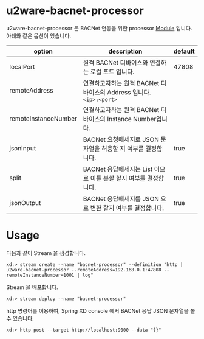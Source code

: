 # u2ware-bacnet-processor

u2ware-bacnet-processor 은 BACNet 연동을 위한 processor [Module](http://docs.spring.io/spring-xd/docs/1.2.1.RELEASE/reference/html/#modules) 입니다. 아래와 같은 옵션이 있습니다.

|option|description|default|
|---|---|---|
|localPort|원격 BACNet 디바이스와 연결하는 로컬 포트 입니다.|47808|
|remoteAddress|연결하고자하는 원격 BACNet 디바이스의 Address 입니다. ```<ip>:<port>```| |
|remoteInstanceNumber|연결하고자하는 원격 BACNet 디바이스의 Instance Number입니다.| |
|jsonInput|BACNet 요청메세지로 JSON 문자열을 허용할 지  여부를 결정합니다.|true|
|split|BACNet 응답메세지는 List 이므로 이를 분할 할지 여부를 결정합니다.|true|
|jsonOutput|BACNet 응답메세지를 JSON 으로 변환 할지 여부를 결정합니다.|true|

# Usage

다음과 같이 Stream 을 생성합니다.
```
xd:> stream create --name "bacnet-processor" --definition "http | u2ware-bacnet-processor --remoteAddress=192.168.0.1:47808 --remoteInstanceNumber=1001 | log"
```

Stream 을 배포합니다.
```
xd:> stream deploy --name "bacnet-processor"
```

http 명령어를 이용하여, Spring XD console 에서 BACNet 응답 JSON 문자열을 볼 수 있습니다.
```
xd:> http post --target http://localhost:9000 --data "{}"
```




